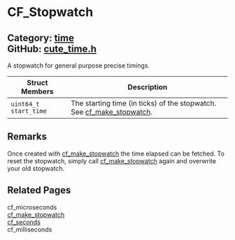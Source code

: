 [](../header.md ':include')

# CF_Stopwatch

Category: [time](/api_reference?id=time)  
GitHub: [cute_time.h](https://github.com/RandyGaul/cute_framework/blob/master/include/cute_time.h)  
---

A stopwatch for general purpose precise timings.

Struct Members | Description
--- | ---
`uint64_t start_time` | The starting time (in ticks) of the stopwatch. See [cf_make_stopwatch](/time/cf_make_stopwatch.md).

## Remarks

Once created with [cf_make_stopwatch](/time/cf_make_stopwatch.md) the time elapsed can be fetched. To reset the stopwatch, simply call
[cf_make_stopwatch](/time/cf_make_stopwatch.md) again and overwrite your old stopwatch.

## Related Pages

cf_microseconds  
[cf_make_stopwatch](/time/cf_make_stopwatch.md)  
[cf_seconds](/time/cf_seconds.md)  
cf_milliseconds  
